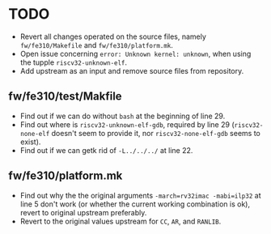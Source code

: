 # TODO

- Revert all changes operated on the source files, namely `fw/fe310/Makefile` and `fw/fe310/platform.mk`.
- Open issue concerning `error: Unknown kernel: unknown`, when using the tupple `riscv32-unknown-elf`.
- Add upstream as an input and remove source files from repository.

## fw/fe310/test/Makfile
- Find out if we can do without `bash` at the beginning of line 29.
- Find out where is `riscv32-unknown-elf-gdb`, required by line 29 (`riscv32-none-elf` doesn't seem to provide it, nor `riscv32-none-elf-gdb` seems to exist). 
- Find out if we can getk rid of `-L../../../` at line 22.

## fw/fe310/platform.mk
- Find out why the the original arguments `-march=rv32imac -mabi=ilp32` at line 5 don't work (or whether the current working combination is ok), revert to original upstream preferably. 
- Revert to the original values upstream for `CC`, `AR`, and `RANLIB`.
